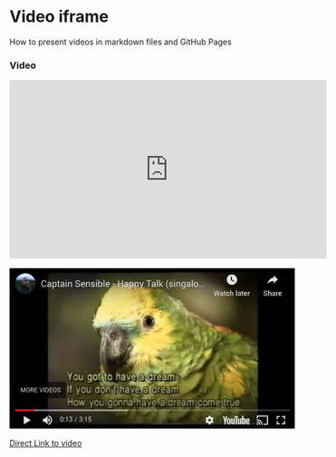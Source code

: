 # Video iframe
How to present videos in markdown files and GitHub Pages

### Video

<iframe width="560" height="315" src="https://www.youtube.com/embed/291ET6Py6H8" frameborder="0" allow="accelerometer; autoplay; clipboard-write; encrypted-media; gyroscope; picture-in-picture" allowfullscreen></iframe>


[![](vid_placeholder_1.png)](https://youtu.be/291ET6Py6H8)

[Direct Link to video](https://youtu.be/291ET6Py6H8)
